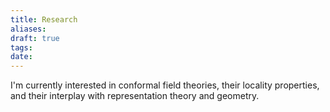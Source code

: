 ```yaml
---
title: Research
aliases: 
draft: true
tags: 
date:
---
```



I'm currently interested in conformal field theories, their locality properties, and their interplay with representation theory and geometry. 

